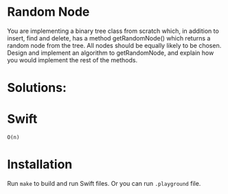 # Random Node
You are implementing a binary tree class from scratch which, in addition to insert, find and delete, has a method getRandomNode() which returns a random node from the tree. All nodes should be equally likely to be chosen. Design and implement an algorithm to getRandomNode, and explain how you would implement the rest of the methods.

# Solutions:

# Swift
```
O(n)
```

# Installation
Run `make` to build and run Swift files. Or you can run `.playground` file.
